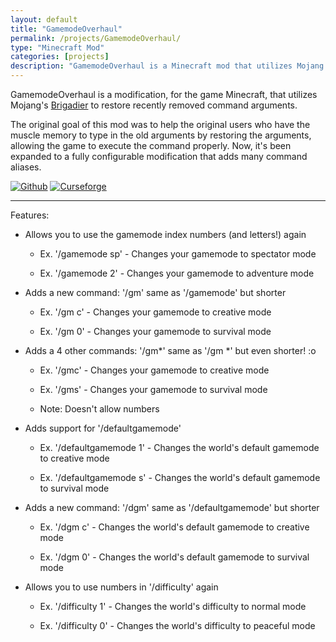 ```yaml
---
layout: default
title: "GamemodeOverhaul"
permalink: /projects/GamemodeOverhaul/
type: "Minecraft Mod"
categories: [projects]
description: "GamemodeOverhaul is a Minecraft mod that utilizes Mojang's <a href='https://github.com/Mojang/brigadier'> Brigadier Library</a> to restore recently removed command arguments."
---
```

GamemodeOverhaul is a modification, for the game Minecraft, that utilizes Mojang's [Brigadier](https://github.com/Mojang/brigadier/) to restore recently removed command arguments.

 The original goal of this mod was to help the original users who have the muscle memory to type in the old arguments by restoring the arguments, allowing the game to execute the command properly. Now, it's been expanded to a fully configurable modification that adds many command aliases.

[![Github](https://img.shields.io/badge/Github-Gamemode%20Overhaul-blue?logo=github&style=flat)](https://github.com/marcus8448/GamemodeOverhaul/) [![Curseforge](https://cf.way2muchnoise.eu/full_314612_downloads.svg)](https://www.curseforge.com/minecraft/mc-mods/gamemodeoverhaul/)

 -----------------------------------

Features:
    
- Allows you to use the gamemode index numbers (and letters!) again

    - Ex. '/gamemode sp' - Changes your gamemode to spectator mode

    - Ex. '/gamemode 2' - Changes your gamemode to adventure mode

- Adds a new command: '/gm' same as '/gamemode' but shorter

    - Ex. '/gm c' - Changes your gamemode to creative mode

    - Ex. '/gm 0' - Changes your gamemode to survival mode

- Adds a 4 other commands: '/gm*' same as '/gm *' but even shorter! :o

    - Ex. '/gmc' - Changes your gamemode to creative mode

    - Ex. '/gms' - Changes your gamemode to survival mode

    - Note: Doesn't allow numbers

- Adds support for '/defaultgamemode'

    - Ex. '/defaultgamemode 1' - Changes the world's default gamemode to creative mode

    - Ex. '/defaultgamemode s' - Changes the world's default gamemode to survival mode

- Adds a new command: '/dgm' same as '/defaultgamemode' but shorter

    - Ex. '/dgm c' - Changes the world's default gamemode to creative mode

    - Ex. '/dgm 0' - Changes the world's default gamemode to survival mode

- Allows you to use numbers in '/difficulty' again

    - Ex. '/difficulty 1' - Changes the world's difficulty to normal mode

    - Ex. '/difficulty 0' - Changes the world's difficulty to peaceful mode
